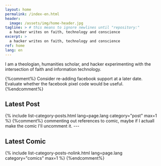 ```yaml
---
layout: home
permalink: /index-en.html
header:
  image: /assets/img/home-header.jpg
tagline: > # this means to ignore newlines until "repository:"
  a hacker writes on faith, technology and conscience
excerpt: >
  a hacker writes on faith, technology and conscience
ref: home
lang: en
---
```


I am a theologian, humanities scholar, and hacker experimenting with the intersection of faith and information technology.

{%comment%}
Consider re-adding facebook support at a later date.
Evaluate whether the facebook pixel code would be useful.
{%endcomment%}

<h2>Latest Post</h2>
{% include list-category-posts.html lang=page.lang category="post" max=1 %}
{%comment%}
commenting out references to comic, maybe if I actuall make the comic I'll uncomment it.
---
<h2>Latest Comic</h2>
{% include list-category-posts-nolink.html lang=page.lang category="comics" max=1 %}
{%endcomment%}

